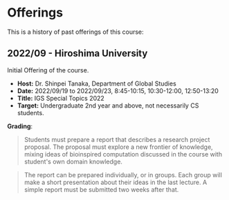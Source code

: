 # Offerings

This is a history of past offerings of this course:

## 2022/09 - Hiroshima University
Initial Offering of the course.

- **Host:** Dr. Shinpei Tanaka, Department of Global Studies
- **Date:** 2022/09/19 to 2022/09/23, 8:45-10:15, 10:30-12:00, 12:50-13:20
- **Title:** IGS Special Topics 2022
- **Target:** Undergraduate 2nd year and above, not necessarily CS students.

**Grading**:
> Students must prepare a report that describes a research project proposal. The proposal must explore a new frontier of knowledge, mixing ideas of bioinspired computation discussed in the course with student's own domain knowledge.

> The report can be prepared individually, or in groups. Each group will make a short presentation about their ideas in the last lecture. A simple report must be submitted two weeks after that.
